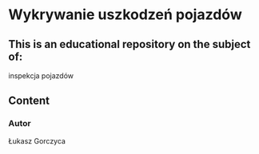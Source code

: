 # Wykrywanie uszkodzeń pojazdów

## This is an educational repository on the subject of:

inspekcja pojazdów

## Content


### Autor
Łukasz Gorczyca
